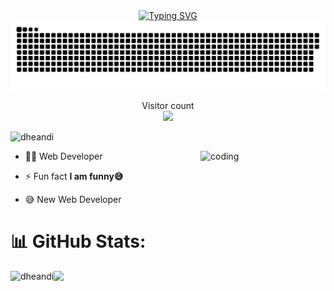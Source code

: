 <div align="center">
  <a href="https://git.io/typing-svg"><img src="https://readme-typing-svg.demolab.com?font=Fira+Code&pause=1000&width=435&lines=Hi+👋+I'm+I+Gede+Andi+Suwastika" alt="Typing SVG" /></a>
</div>
<a href=#><img src="contributions.svg"></a>
  </p>
<p align="center"> 
  Visitor count<br>
  <img src="https://profile-counter.glitch.me/dheandi/count.svg" />
</p>


<p align="left"> <img src="https://komarev.com/ghpvc/?username=dheandi&label=Profile%20views&color=0e75b6&style=flat" alt="dheandi" /> </p>

<img align="right" alt="coding" width="200" src="https://user-images.githubusercontent.com/55389276/140866485-8fb1c876-9a8f-4d6a-98dc-08c4981eaf70.gif">


- 👨‍💻 Web Developer
  
- ⚡ Fun fact **I am funny😅**
  
- 😅 New Web Developer


# 📊 GitHub Stats:

<p align="left">
<a href="https://github.com/dheandi">
  <img align="left" src="https://github-readme-stats.vercel.app/api/top-langs/?username=dheandi&theme=react&hide_border=false&include_all_commits=false&count_private=false&layout=compact" alt="dheandi" />
  <img height="180em" src="https://github-readme-stats-eight-theta.vercel.app/api?username=dheandi&show_icons=true&theme=tokyonight&include_all_commits=true&count_private=true"/>

</a>
</p>
